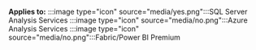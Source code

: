 **Applies to:** :::image type="icon" source="media/yes.png":::SQL Server Analysis Services :::image type="icon" source="media/no.png":::Azure Analysis Services :::image type="icon" source="media/no.png":::Fabric/Power BI Premium
